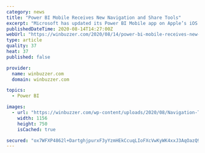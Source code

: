 ```yaml
---
category: news
title: "Power BI Mobile Receives New Navigation and Share Tools"
excerpt: "Microsoft has updated its Power BI Mobile app on Apple’s iOS and Google’s Android, making several improvements to the service."
publishedDateTime: 2020-08-14T14:27:00Z
webUrl: "https://winbuzzer.com/2020/08/14/power-bi-mobile-receives-new-navigation-and-share-tools-xcxwbn/"
type: article
quality: 37
heat: 37
published: false

provider:
  name: winbuzzer.com
  domain: winbuzzer.com

topics:
  - Power BI

images:
  - url: "https://winbuzzer.com/wp-content/uploads/2020/08/Navigation-Tree-Power-BI-Mobile-Microsoft.jpg"
    width: 1156
    height: 750
    isCached: true

secured: "ox7WFXP4862l+DartghjpurxF3yYzmHEkCcuqLIoFXcVwKyWK4xxJ3AqOazQ9RnleLiH11m71IwQgvFi34CGqqYFhSun4Tt9AID4MIaVPcQ2nwYmzQ6pDdUIvunGAw5H1V9jEYAUizrSRFZDMZAtCVWQ/iIrpWNi/8fHMzXmAe5jm7xRmUmt6P8psOFa9Di4ImeugnNJoK8laE54kNdqA5rqFWhOaEPCyqGow6jdiPPF69nJzTciRnKbXo3BHiPaTgpkzT8H/Bfmm2IMkP/29DTnl5vVZJGIxJ9xvEH9tJ2wbI4GLC3ltLbJPd5RBTAUw9s1NRq5EKLJxZcpfKpOLA==;uQ3E0q5AuIcc1/wFRf07yA=="
---
```


